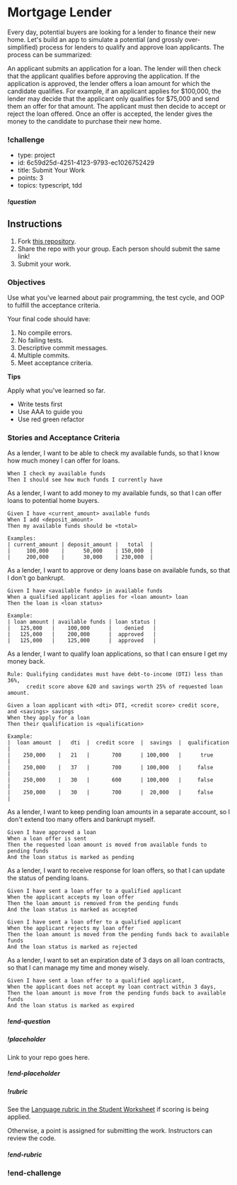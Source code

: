 # Mortgage Lender

Every day, potential buyers are looking for a lender to finance their new home. Let's build an app to simulate a
potential (and grossly over-simplified) process for lenders to qualify and approve loan applicants. The process can be summarized:

An applicant submits an application for a loan. The lender will then check that the applicant qualifies before approving the application. If the application is approved, the lender offers a loan amount for which the candidate qualifies. For example, if an applicant applies for $100,000, the lender may decide that the applicant only qualifies for $75,000 and send them an offer for that amount. The applicant must then decide to accept or reject the loan offered. Once an offer is accepted, the lender gives the money to the candidate to purchase their new home.

<!--BEGIN CHALLENGE-->

### !challenge

* type: project
* id: 6c59d25d-4251-4123-9793-ec1026752429
* title: Submit Your Work
* points: 3
* topics: typescript, tdd

##### !question

## Instructions

1. Fork [this repository](https://github.com/gSchool/mortgage-lender-ts).
1. Share the repo with your group. Each person should submit the same link!
1. Submit your work.

### Objectives

Use what you've learned about pair programming, the test cycle, and OOP to fulfill the acceptance criteria.

Your final code should have:

1. No compile errors.
2. No failing tests.
3. Descriptive commit messages.
4. Multiple commits.
5. Meet acceptance criteria.

**Tips**

Apply what you've learned so far.

- Write tests first
- Use AAA to guide you
- Use red green refactor

### Stories and Acceptance Criteria

As a lender, I want to be able to check my available funds, so that I know how much money I can offer for loans.

```gherkin
When I check my available funds
Then I should see how much funds I currently have
```

As a lender, I want to add money to my available funds, so that I can offer loans to potential home buyers.

```gherkin
Given I have <current_amount> available funds
When I add <deposit_amount>
Then my available funds should be <total>

Examples:
| current_amount | deposit_amount |   total  |
|     100,000    |      50,000    | 150,000  |
|     200,000    |      30,000    | 230,000  |
```

As a lender, I want to approve or deny loans base on available funds, so that I don't go bankrupt.

```gherkin
Given I have <available funds> in available funds
When a qualified applicant applies for <loan amount> loan
Then the loan is <loan status>

Example:
| loan amount | available funds | loan status |
|   125,000   |    100,000      |    denied   |
|   125,000   |    200,000      |  approved   |
|   125,000   |    125,000      |  approved   |
```

As a lender, I want to qualify loan applications, so that I can ensure I get my money back.

```gherkin
Rule: Qualifying candidates must have debt-to-income (DTI) less than 36%, 
      credit score above 620 and savings worth 25% of requested loan amount.

Given a loan applicant with <dti> DTI, <credit score> credit score, and <savings> savings
When they apply for a loan
Then their qualification is <qualification>

Example:
|  loan amount  |   dti  |  credit score  |  savings  |  qualification |
|    250,000    |   21   |       700      | 100,000   |      true      |
|    250,000    |   37   |       700      | 100,000   |     false      |
|    250,000    |   30   |       600      | 100,000   |     false      |
|    250,000    |   30   |       700      |  20,000   |     false      |
```

As a lender, I want to keep pending loan amounts in a separate account, so I don't extend too many offers and bankrupt myself.

```gherkin
Given I have approved a loan
When a loan offer is sent
Then the requested loan amount is moved from available funds to pending funds
And the loan status is marked as pending
```

As a lender, I want to receive response for loan offers, so that I can update the status of pending loans.

```gherkin
Given I have sent a loan offer to a qualified applicant
When the applicant accepts my loan offer
Then the loan amount is removed from the pending funds
And the loan status is marked as accepted

Given I have sent a loan offer to a qualified applicant
When the applicant rejects my loan offer
Then the loan amount is moved from the pending funds back to available funds
And the loan status is marked as rejected
```

As a lender, I want to set an expiration date of 3 days on all loan contracts, so that I can manage my time and money wisely.

```gherkin
Given I have sent a loan offer to a qualified applicant,
When the applicant does not accept my loan contract within 3 days,
Then the loan amount is move from the pending funds back to available funds
And the loan status is marked as expired
```

##### !end-question

##### !placeholder

Link to your repo goes here.

##### !end-placeholder

##### !rubric

See the [Language rubric in the Student Worksheet](https://docs.google.com/spreadsheets/d/1XMK4CVC7OFgpD8jvt6M85TiUF0-feOZcpDUU1QsFOoU/edit?usp=sharing) if scoring is being applied.

Otherwise, a point is assigned for submitting the work. Instructors can review the code.
##### !end-rubric

### !end-challenge

<!--END CHALLENGE-->